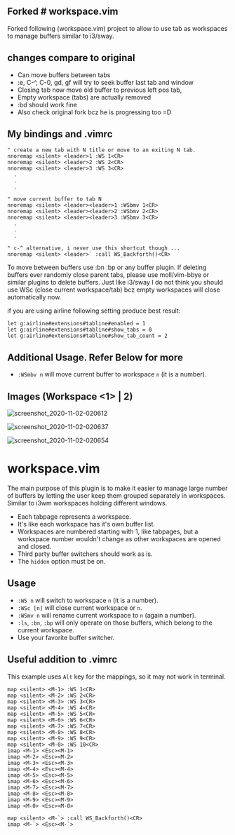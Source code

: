 ## Forked # workspace.vim

Forked following (workspace.vim) project to allow to use tab as workspaces to manage buffers similar to i3/sway.

## changes compare to original
* Can move buffers between tabs
* :e, C-^, C-0, gd, gf will try to seek buffer last tab and window 
* Closing tab now move old buffer to previous left pos tab, 
* Empty workspace (tabs) are actually removed
* :bd should work fine
* Also check original fork bcz he is progressing too =D

## My bindings and .vimrc

```vim
" create a new tab with N title or move to an exiting N tab.
nnoremap <silent> <leader>1 :WS 1<CR>
nnoremap <silent> <leader>2 :WS 2<CR>
nnoremap <silent> <leader>3 :WS 3<CR>
  .
  .
  .
```

```vim
" move current buffer to tab N
nnoremap <silent> <leader><leader>1 :WSbmv 1<CR>
nnoremap <silent> <leader><leader>2 :WSbmv 2<CR>
nnoremap <silent> <leader><leader>3 :WSbmv 3<CR>
  .
  .
  .
```

```vim
" c-^ alternative, i never use this shortcut though ...
nnoremap <silent> <leader>` :call WS_Backforth()<CR>
```

To move between buffers use :bn :bp or any buffer plugin. If deleting buffers ever randomly close parent tabs, please use moll/vim-bbye or similar plugins to delete buffers. Just like i3/sway I do not think you should use WSc (close current workspace/tab) bcz empty workspaces will close automatically now.

if you are using airline following setting produce best result:

```vim
let g:airline#extensions#tabline#enabled = 1
let g:airline#extensions#tabline#show_tabs = 0
let g:airline#extensions#tabline#show_tab_count = 2
```

## Additional Usage. Refer Below for more

* `:WSmbv n` will move current buffer to workspace `n` (it is a number).

## Images (Workspace <1> | 2)

![screenshot_2020-11-02-020612](https://user-images.githubusercontent.com/355729/97809539-b9164b80-1cb0-11eb-9e95-7e5837c81133.png)


![screenshot_2020-11-02-020637](https://user-images.githubusercontent.com/355729/97809527-aef44d00-1cb0-11eb-908a-a692f29eafd3.png)


![screenshot_2020-11-02-020654](https://user-images.githubusercontent.com/355729/97809516-a6037b80-1cb0-11eb-8def-b6aacd4b11e3.png)

# workspace.vim

The main purpose of this plugin is to make it easier
to manage large number of buffers by letting the user
keep them grouped separately in workspaces.
Similar to i3wm workspaces holding different windows.

* Each tabpage represents a workspace.
* It's like each workspace has it's own buffer list.
* Workspaces are numbered starting with 1, like tabpages,
  but a workspace number wouldn't change as other workspaces are opened and closed.
* Third party buffer switchers should work as is.
* The `hidden` option must be on.

## Usage

* `:WS n` will switch to workspace `n` (it is a number).
* `:WSc [n]` will close current workspace or `n`.
* `:WSmv n` will rename current workspace to `n` (again a number).
* `:ls`, `:bn`, `:bp` will only operate on those buffers, which belong to the current workspace.
* Use your favorite buffer switcher.

## Useful addition to .vimrc

This example uses `Alt` key for the mappings, so it may not work in terminal.

```vim
map <silent> <M-1> :WS 1<CR>
map <silent> <M-2> :WS 2<CR>
map <silent> <M-3> :WS 3<CR>
map <silent> <M-4> :WS 4<CR>
map <silent> <M-5> :WS 5<CR>
map <silent> <M-6> :WS 6<CR>
map <silent> <M-7> :WS 7<CR>
map <silent> <M-8> :WS 8<CR>
map <silent> <M-9> :WS 9<CR>
map <silent> <M-0> :WS 10<CR>
imap <M-1> <Esc><M-1>
imap <M-2> <Esc><M-2>
imap <M-3> <Esc><M-3>
imap <M-4> <Esc><M-4>
imap <M-5> <Esc><M-5>
imap <M-6> <Esc><M-6>
imap <M-7> <Esc><M-7>
imap <M-8> <Esc><M-8>
imap <M-9> <Esc><M-9>
imap <M-0> <Esc><M-0>

map <silent> <M-`> :call WS_Backforth()<CR>
imap <M-`> <Esc><M-`>
```
